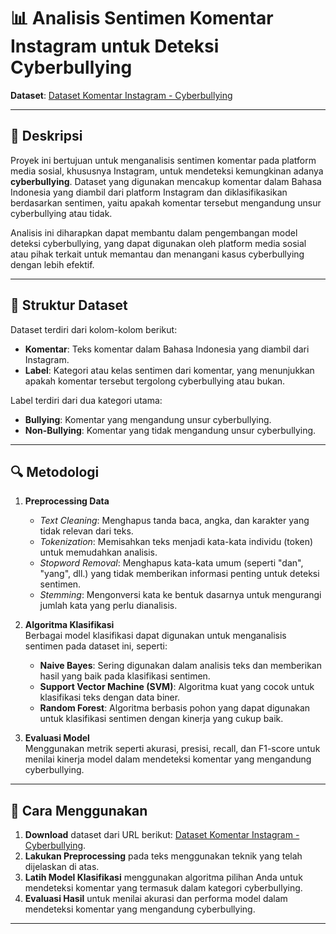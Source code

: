 # 📊 Analisis Sentimen Komentar Instagram untuk Deteksi Cyberbullying

**Dataset**: [Dataset Komentar Instagram - Cyberbullying](https://raw.githubusercontent.com/rizalespe/Dataset-Sentimen-Analisis-Bahasa-Indonesia/master/dataset_komentar_instagram_cyberbullying.csv)  

---

## 📖 Deskripsi

Proyek ini bertujuan untuk menganalisis sentimen komentar pada platform media sosial, khususnya Instagram, untuk mendeteksi kemungkinan adanya **cyberbullying**. Dataset yang digunakan mencakup komentar dalam Bahasa Indonesia yang diambil dari platform Instagram dan diklasifikasikan berdasarkan sentimen, yaitu apakah komentar tersebut mengandung unsur cyberbullying atau tidak.

Analisis ini diharapkan dapat membantu dalam pengembangan model deteksi cyberbullying, yang dapat digunakan oleh platform media sosial atau pihak terkait untuk memantau dan menangani kasus cyberbullying dengan lebih efektif.

---

## 📂 Struktur Dataset

Dataset terdiri dari kolom-kolom berikut:

- **Komentar**: Teks komentar dalam Bahasa Indonesia yang diambil dari Instagram.
- **Label**: Kategori atau kelas sentimen dari komentar, yang menunjukkan apakah komentar tersebut tergolong cyberbullying atau bukan.

Label terdiri dari dua kategori utama:
- **Bullying**: Komentar yang mengandung unsur cyberbullying.
- **Non-Bullying**: Komentar yang tidak mengandung unsur cyberbullying.

---

## 🔍 Metodologi

1. **Preprocessing Data**  
   - *Text Cleaning*: Menghapus tanda baca, angka, dan karakter yang tidak relevan dari teks.
   - *Tokenization*: Memisahkan teks menjadi kata-kata individu (token) untuk memudahkan analisis.
   - *Stopword Removal*: Menghapus kata-kata umum (seperti "dan", "yang", dll.) yang tidak memberikan informasi penting untuk deteksi sentimen.
   - *Stemming*: Mengonversi kata ke bentuk dasarnya untuk mengurangi jumlah kata yang perlu dianalisis.

2. **Algoritma Klasifikasi**  
   Berbagai model klasifikasi dapat digunakan untuk menganalisis sentimen pada dataset ini, seperti:
   - **Naive Bayes**: Sering digunakan dalam analisis teks dan memberikan hasil yang baik pada klasifikasi sentimen.
   - **Support Vector Machine (SVM)**: Algoritma kuat yang cocok untuk klasifikasi teks dengan data biner.
   - **Random Forest**: Algoritma berbasis pohon yang dapat digunakan untuk klasifikasi sentimen dengan kinerja yang cukup baik.

3. **Evaluasi Model**  
   Menggunakan metrik seperti akurasi, presisi, recall, dan F1-score untuk menilai kinerja model dalam mendeteksi komentar yang mengandung cyberbullying.

---

## 🚀 Cara Menggunakan

1. **Download** dataset dari URL berikut: [Dataset Komentar Instagram - Cyberbullying](https://raw.githubusercontent.com/rizalespe/Dataset-Sentimen-Analisis-Bahasa-Indonesia/master/dataset_komentar_instagram_cyberbullying.csv).
2. **Lakukan Preprocessing** pada teks menggunakan teknik yang telah dijelaskan di atas.
3. **Latih Model Klasifikasi** menggunakan algoritma pilihan Anda untuk mendeteksi komentar yang termasuk dalam kategori cyberbullying.
4. **Evaluasi Hasil** untuk menilai akurasi dan performa model dalam mendeteksi komentar yang mengandung cyberbullying.

---
